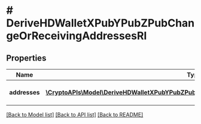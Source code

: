 # # DeriveHDWalletXPubYPubZPubChangeOrReceivingAddressesRI

## Properties

Name | Type | Description | Notes
------------ | ------------- | ------------- | -------------
**addresses** | [**\CryptoAPIs\Model\DeriveHDWalletXPubYPubZPubChangeOrReceivingAddressesRIAddressesInner[]**](DeriveHDWalletXPubYPubZPubChangeOrReceivingAddressesRIAddressesInner.md) | Represents the address details. |

[[Back to Model list]](../../README.md#models) [[Back to API list]](../../README.md#endpoints) [[Back to README]](../../README.md)
